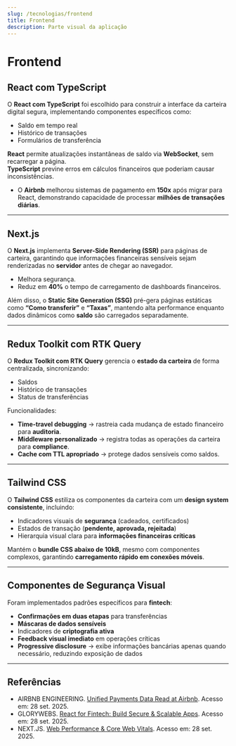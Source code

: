 ```yaml
---
slug: /tecnologias/frontend
title: Frontend
description: Parte visual da aplicação
---
```


# Frontend

## React com TypeScript

O **React com TypeScript** foi escolhido para construir a interface da carteira digital segura, implementando componentes específicos como:

- Saldo em tempo real
- Histórico de transações
- Formulários de transferência

**React** permite atualizações instantâneas de saldo via **WebSocket**, sem recarregar a página.  
**TypeScript** previne erros em cálculos financeiros que poderiam causar inconsistências.

- O **Airbnb** melhorou sistemas de pagamento em **150x** após migrar para React, demonstrando capacidade de processar **milhões de transações diárias**.

---

## Next.js

O **Next.js** implementa **Server-Side Rendering (SSR)** para páginas de carteira, garantindo que informações financeiras sensíveis sejam renderizadas no **servidor** antes de chegar ao navegador.

- Melhora segurança.
- Reduz em **40%** o tempo de carregamento de dashboards financeiros.

Além disso, o **Static Site Generation (SSG)** pré-gera páginas estáticas como **“Como transferir”** e **“Taxas”**, mantendo alta performance enquanto dados dinâmicos como **saldo** são carregados separadamente.

---

## Redux Toolkit com RTK Query

O **Redux Toolkit com RTK Query** gerencia o **estado da carteira** de forma centralizada, sincronizando:

- Saldos
- Histórico de transações
- Status de transferências

Funcionalidades:

- **Time-travel debugging** → rastreia cada mudança de estado financeiro para **auditoria**.
- **Middleware personalizado** → registra todas as operações da carteira para **compliance**.
- **Cache com TTL apropriado** → protege dados sensíveis como saldos.

---

## Tailwind CSS

O **Tailwind CSS** estiliza os componentes da carteira com um **design system consistente**, incluindo:

- Indicadores visuais de **segurança** (cadeados, certificados)
- Estados de transação (**pendente, aprovada, rejeitada**)
- Hierarquia visual clara para **informações financeiras críticas**

Mantém o **bundle CSS abaixo de 10kB**, mesmo com componentes complexos, garantindo **carregamento rápido em conexões móveis**.

---

## Componentes de Segurança Visual

Foram implementados padrões específicos para **fintech**:

- **Confirmações em duas etapas** para transferências
- **Máscaras de dados sensíveis**
- Indicadores de **criptografia ativa**
- **Feedback visual imediato** em operações críticas
- **Progressive disclosure** → exibe informações bancárias apenas quando necessário, reduzindo exposição de dados

---

## Referências

- AIRBNB ENGINEERING. [Unified Payments Data Read at Airbnb](https://medium.com/airbnb-engineering/unified-payments-data-read-at-airbnb-e613e7af1a39). Acesso em: 28 set. 2025.
- GLORYWEBS. [React for Fintech: Build Secure & Scalable Apps](https://www.glorywebs.com/blog/react-for-fintech). Acesso em: 28 set. 2025.
- NEXT.JS. [Web Performance & Core Web Vitals](https://nextjs.org/learn/seo/web-performance). Acesso em: 28 set. 2025.
